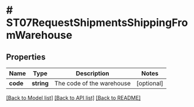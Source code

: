 # # ST07RequestShipmentsShippingFromWarehouse

## Properties

Name | Type | Description | Notes
------------ | ------------- | ------------- | -------------
**code** | **string** | The code of the warehouse | [optional]

[[Back to Model list]](../../README.md#models) [[Back to API list]](../../README.md#endpoints) [[Back to README]](../../README.md)
